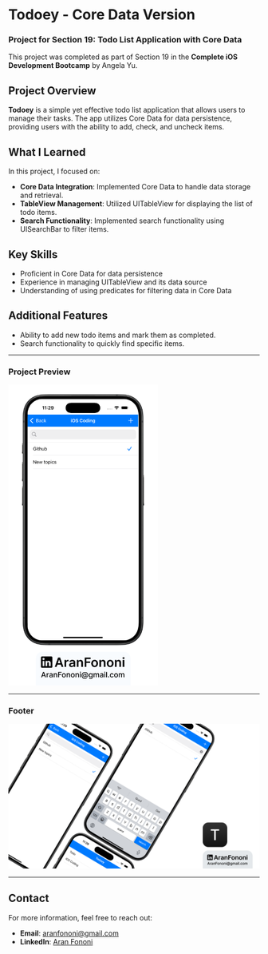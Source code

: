 # Todoey - Core Data Version

### Project for Section 19: **Todo List Application with Core Data**  
This project was completed as part of Section 19 in the **Complete iOS Development Bootcamp** by Angela Yu.

## Project Overview
**Todoey** is a simple yet effective todo list application that allows users to manage their tasks. The app utilizes Core Data for data persistence, providing users with the ability to add, check, and uncheck items.

## What I Learned
In this project, I focused on:
- **Core Data Integration**: Implemented Core Data to handle data storage and retrieval.
- **TableView Management**: Utilized UITableView for displaying the list of todo items.
- **Search Functionality**: Implemented search functionality using UISearchBar to filter items.

## Key Skills
- Proficient in Core Data for data persistence
- Experience in managing UITableView and its data source
- Understanding of using predicates for filtering data in Core Data

## Additional Features
- Ability to add new todo items and mark them as completed.
- Search functionality to quickly find specific items.

---

### Project Preview
<img src="./Documents/Readme.png" alt="Todoey Core Data App Preview" width="300px">

---

### Footer
![Footer Image](./Documents/Linkedin.jpg)

---

## Contact
For more information, feel free to reach out:  
- **Email**: [aranfononi@gmail.com](mailto:aranfononi@gmail.com)  
- **LinkedIn**: [Aran Fononi](https://www.linkedin.com/in/aran-fononi-18182b265)
